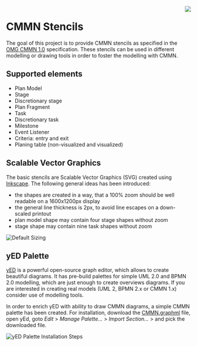 <img src="https://www.holisticon.de/wp-content/uploads/2013/05/holisticon-logo-hamburg.gif" align="right" />

# CMMN Stencils

The goal of this project is to provide CMMN stencils as specified in the [OMG CMMN 1.0](http://www.omg.org/spec/CMMN/1.0/) specification. These stencils can be 
used in different modelling or drawing tools in order to foster the modelling with CMMN.

## Supported elements

  - Plan Model
  - Stage
  - Discretionary stage
  - Plan Fragment
  - Task
  - Discretionary task
  - Milestone
  - Event Listener
  - Criteria: entry and exit
  - Planing table (non-visualized and visualized)

## Scalable Vector Graphics

The basic stencils are Scalable Vector Graphics (SVG) created using [Inkscape](https://inkscape.org). The following general ideas has been introduced:
 -   the shapes are created in a way, that a 100% zoom should be well readable on a 1600x1200px display
 -   the general line thickness is 2px, to avoid line escapes on a down-scaled printout 
 -   plan model shape may contain four stage shapes without zoom
 -   stage shape may contain nine task shapes without zoom 

![Default Sizing](https://raw.githubusercontent.com/holisticon/cmmn-stencil/master/svg/size.png)
 
## yED Palette

[yED](http://www.yworks.com/en/products/yfiles/yed/) is a powerful open-source graph editor, which allows to create beautiful diagrams. It has pre-build palettes for simple UML 2.0 and BPMN 2.0 modelling, which are just enough to create overviews diagrams. If you are interested in creating real models (UML 2, BPMN 2.x or CMMN 1.x) consider use of modelling tools. 

In order to enrich yED with ability to draw CMMN diagrams, a simple CMMN palette has been created. For installation, download the [CMMN.graphml](https://raw.githubusercontent.com/holisticon/cmmn-stencil/master/yEd/CMMN.graphml) file, open yEd, goto *Edit* > *Manage Palette...* > *Import Section...* > and pick the downloaded file.

![yED Palette Installation Steps](https://raw.githubusercontent.com/holisticon/cmmn-stencil/master/yEd/install-palette.png)



